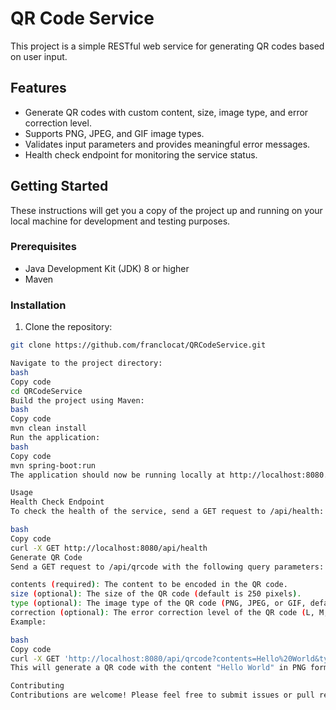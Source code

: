 # QR Code Service

This project is a simple RESTful web service for generating QR codes based on user input.

## Features

- Generate QR codes with custom content, size, image type, and error correction level.
- Supports PNG, JPEG, and GIF image types.
- Validates input parameters and provides meaningful error messages.
- Health check endpoint for monitoring the service status.

## Getting Started

These instructions will get you a copy of the project up and running on your local machine for development and testing purposes.

### Prerequisites

- Java Development Kit (JDK) 8 or higher
- Maven

### Installation

1. Clone the repository:

```bash
git clone https://github.com/franclocat/QRCodeService.git

Navigate to the project directory:
bash
Copy code
cd QRCodeService
Build the project using Maven:
bash
Copy code
mvn clean install
Run the application:
bash
Copy code
mvn spring-boot:run
The application should now be running locally at http://localhost:8080.

Usage
Health Check Endpoint
To check the health of the service, send a GET request to /api/health:

bash
Copy code
curl -X GET http://localhost:8080/api/health
Generate QR Code
Send a GET request to /api/qrcode with the following query parameters:

contents (required): The content to be encoded in the QR code.
size (optional): The size of the QR code (default is 250 pixels).
type (optional): The image type of the QR code (PNG, JPEG, or GIF, default is PNG).
correction (optional): The error correction level of the QR code (L, M, Q, or H, default is L).
Example:

bash
Copy code
curl -X GET 'http://localhost:8080/api/qrcode?contents=Hello%20World&type=PNG&size=300&correction=M'
This will generate a QR code with the content "Hello World" in PNG format, with a size of 300 pixels and medium error correction level.

Contributing
Contributions are welcome! Please feel free to submit issues or pull requests.
